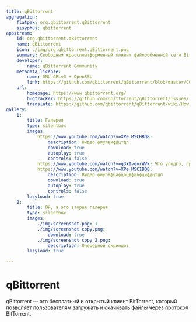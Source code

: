 ```yaml
---
title: qBittorrent
aggregation:
    flatpak: org.qbittorrent.qBittorrent
    sisyphus: qbittorrent
appstream:
    id: org.qbittorrent.qBittorrent
    name: qBittorrent
    icon: ./img/org.qbittorrent.qBittorrent.png
    summary: Cвободный кроссплатформенный клиент файлообменной сети BitTorrent.
    developer: 
        name: qBittorrent Community
    metadata_license: 
        name: GNU GPLv3 + OpenSSL
        link: https://github.com/qbittorrent/qBittorrent/blob/master/COPYING/
    url: 
        homepage: https://www.qbittorrent.org/
        bugtracker: https://github.com/qbittorrent/qBittorrent/issues/
        translate: https://github.com/qbittorrent/qBittorrent/wiki/How-to-translate-qBittorrent
gallery:
    1:
        title: Галерея
        type: silentbox
        images:
            https://www.youtube.com/watch?v=XPe_MSCHBQ8:
                description: Видео фиулвифдцтдл
                download: true
                autoplay: true
                controls: false
            https://www.youtube.com/watch?v=g3xIvgnrWVk: Что угодго, просто чтобы был ключ, если не нужны параметры
            https://www.youtube.com/watch?v=XPe_MSC1BQ8:
                description: Видео фиулвфцафцацвфцвфцифдцтдл
                download: true
                autoplay: true
                controls: false
        lazyload: true
    2:
        title: Ой, а это вторая галерея
        type: silentbox
        images:
            ./img/screenshot.png: 1
            ./img/screenshot copy.png: 
                download: true
            ./img/screenshot copy 2.png: 
                description: Очередной скриншот
        lazyload: true

---
```


# qBittorrent

qBittorrent — это бесплатный и открытый клиент BitTorrent, который позволяет пользователям загружать и скачивать файлы через протокол BitTorrent.

<!--@include: @apps/_parts/install/content-repo.md-->
<!--@include: @apps/_parts/install/content-flatpak.md-->
